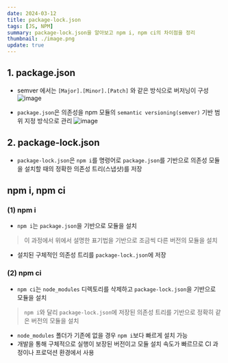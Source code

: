 ```yaml
---
date: 2024-03-12
title: package-lock.json
tags: [JS, NPM]
summary: package-lock.json을 알아보고 npm i, npm ci의 차이점을 정리
thumbnail: ./image.png
update: true
---
```



## 1. package.json
-  semver 에서는 `[Major].[Minor].[Patch]` 와 같은 방식으로 버저닝이 구성  
![image](https://github.com/Jeongseulho/Jeongseulho/assets/110578739/b0bb61eb-c79c-499e-8479-eece83f7191b)  

- `package.json`은 의존성을 npm 모듈의 `semantic versioning(semver)` 기반 범위 지정 방식으로 관리
![image](https://github.com/Jeongseulho/Jeongseulho/assets/110578739/ef5cf922-7ddf-4edb-927a-a54310313ab1)

## 2. package-lock.json
- `package-lock.json`은 `npm i`를 명령어로 `package.json`를 기반으로 의존성 모듈을 설치할 때의 정확한 의존성 트리(스냅샷)를 저장

## npm i, npm ci

### (1) npm i
- `npm i`는 `package.json`을 기반으로 모듈을 설치
> 이 과정에서 위에서 설명한 표기법을 기반으로 조금씩 다른 버전의 모듈을 설치  

   
- 설치된 구체적인 의존성 트리를 `package-lock.json`에 저장


### (2) npm ci
- `npm ci`는 `node_modules` 디렉토리를 삭제하고 `package-lock.json`을 기반으로 모듈을 설치  

> `npm i`와 달리 `package-lock.json`에 저장된 의존성 트리를 기반으로 정확히 같은 버전의 모듈을 설치
   
- `node_modules` 폴더가 기존에 없을 경우 `npm i`보다 빠르게 설치 가능
- 개발을 통해 구체적으로 실행이 보장된 버전이고 모듈 설치 속도가 빠르므로 CI 과정이나 프로덕션 환경에서 사용
